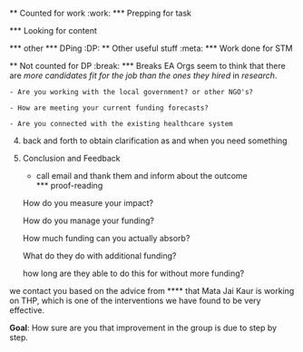 ** Counted for work                                                    :work:
*** Prepping for task

*** Looking for content

*** other
*** DPing                                                              :DP:
** Other useful stuff                                                 :meta:
*** Work done for STM 

** Not counted for DP                                                :break:
*** Breaks
EA Orgs seem to think that there are *more candidates fit for the job
than the ones they hired* in *research*.

	- Are you working with the local government? or other NGO's?
	
	- How are meeting your current funding forecasts?
	
	- Are you connected with the existing healthcare system
	
4. back and forth to obtain clarification as and when you need something

5. Conclusion and Feedback

	- call email and thank them and inform about the outcome	
	*** proof-reading

	How do you measure your impact?
	
	How do you manage your funding?
	
	How much funding can you actually absorb?
	
	What do they do with additional funding?
	
	how long are they able to do this for without more funding?




we contact you based on the advice from \*\*\*\* that
Mata Jai Kaur is working on THP, which is one of the interventions we
have found to be very effective. 

**Goal**: How sure are you that improvement in the group is due to
step by step.

